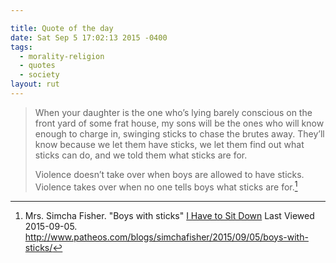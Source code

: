 ```yaml
---

title: Quote of the day
date: Sat Sep 5 17:02:13 2015 -0400
tags:
  - morality-religion
  - quotes
  - society
layout: rut
---
```



> When your daughter is the one who’s lying barely conscious on the front yard of some frat house, my sons will be the ones who will know enough to charge in, swinging sticks to chase the brutes away. They’ll know because we let them have sticks, we let them find out what sticks can do, and we told them what sticks are for.
> 
> Violence doesn’t take over when boys are allowed to have sticks. Violence takes over when no one tells boys what sticks are for.[^20150905-1]

[^20150905-1]: Mrs. Simcha Fisher.   "Boys with sticks" [I Have to Sit Down](http://www.patheos.com/blogs/simchafisher) Last Viewed 2015-09-05.  <http://www.patheos.com/blogs/simchafisher/2015/09/05/boys-with-sticks/>

